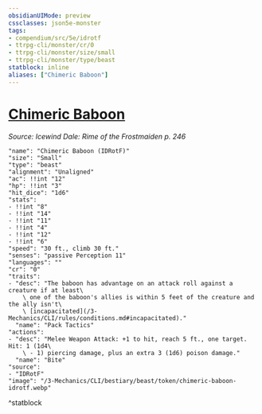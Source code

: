 ```yaml
---
obsidianUIMode: preview
cssclasses: json5e-monster
tags:
- compendium/src/5e/idrotf
- ttrpg-cli/monster/cr/0
- ttrpg-cli/monster/size/small
- ttrpg-cli/monster/type/beast
statblock: inline
aliases: ["Chimeric Baboon"]
---
```

# [Chimeric Baboon](3-Mechanics\CLI\bestiary\beast/chimeric-baboon-idrotf.md)
*Source: Icewind Dale: Rime of the Frostmaiden p. 246*  

```statblock
"name": "Chimeric Baboon (IDRotF)"
"size": "Small"
"type": "beast"
"alignment": "Unaligned"
"ac": !!int "12"
"hp": !!int "3"
"hit_dice": "1d6"
"stats":
- !!int "8"
- !!int "14"
- !!int "11"
- !!int "4"
- !!int "12"
- !!int "6"
"speed": "30 ft., climb 30 ft."
"senses": "passive Perception 11"
"languages": ""
"cr": "0"
"traits":
- "desc": "The baboon has advantage on an attack roll against a creature if at least\
    \ one of the baboon's allies is within 5 feet of the creature and the ally isn't\
    \ [incapacitated](/3-Mechanics/CLI/rules/conditions.md#incapacitated)."
  "name": "Pack Tactics"
"actions":
- "desc": "Melee Weapon Attack: +1 to hit, reach 5 ft., one target. Hit: 1 (1d4\
    \ - 1) piercing damage, plus an extra 3 (1d6) poison damage."
  "name": "Bite"
"source":
- "IDRotF"
"image": "/3-Mechanics/CLI/bestiary/beast/token/chimeric-baboon-idrotf.webp"
```
^statblock